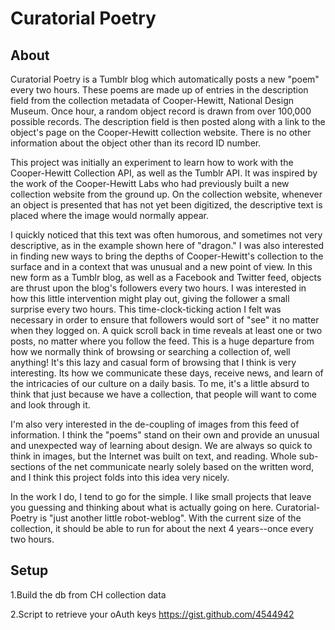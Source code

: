 Curatorial Poetry
===

About
---

Curatorial Poetry is a Tumblr blog which automatically posts a new "poem" every two hours. These poems are made up of entries in the description field from the collection metadata of Cooper-Hewitt, National Design Museum. Once hour, a random object record is drawn from over 100,000 possible records. The description field is then posted along with a link to the object's page on the Cooper-Hewitt collection website. There is no other information about the object other than its record ID number.

This project was initially an experiment to learn how to work with the Cooper-Hewitt Collection API, as well as the Tumblr API. It was inspired by the work of the Cooper-Hewitt Labs who had previously built a new collection website from the ground up. On the collection website, whenever an object is presented that has not yet been digitized, the descriptive text is placed where the image would normally appear.

I quickly noticed that this text was often humorous, and sometimes not very descriptive, as in the example shown here of "dragon." I was also interested in finding new ways to bring the depths of Cooper-Hewitt's collection to the surface and in a context that was unusual and a new point of view. In this new form as a Tumblr blog, as well as a Facebook and Twitter feed, objects are thrust upon the blog's followers every two hours. I was interested in how this little intervention might play out, giving the follower a small surprise every two hours. This time-clock-ticking action I felt was necessary in order to ensure that followers would sort of "see" it no matter when they logged on. A quick scroll back in time reveals at least one or two posts, no matter where you follow the feed. This is a huge departure from how we normally think of browsing or searching a collection of, well anything! It's this lazy and casual form of browsing that I think is very interesting. Its how we communicate these days, receive news, and learn of the intricacies of our culture on a daily basis. To me, it's a little absurd to think that just because we have a collection, that people will want to come and look through it. 

I'm also very interested in the de-coupling of images from this feed of information. I think the "poems" stand on their own and provide an unusual and unexpected way of learning about design. We are always so quick to think in images, but the Internet was built on text, and reading. Whole sub-sections of the net communicate nearly solely based on the written word, and I think this project folds into this idea very nicely.

In the work I do, I tend to go for the simple. I like small projects that leave you guessing and thinking about what is actually going on here. Curatorial-Poetry is "just another little robot-weblog". With the current size of the collection, it should be able to run for about the next 4 years--once every two hours. 

Setup
---
1.Build the db from CH collection data

2.Script to retrieve your oAuth keys 
https://gist.github.com/4544942
